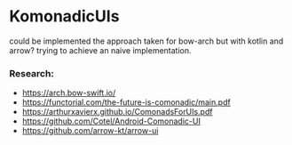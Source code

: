 # KomonadicUIs

could be implemented the approach taken for bow-arch but with kotlin and arrow?
trying to achieve an naive implementation.

### Research:

* https://arch.bow-swift.io/
* https://functorial.com/the-future-is-comonadic/main.pdf
* https://arthurxavierx.github.io/ComonadsForUIs.pdf
* https://github.com/Cotel/Android-Comonadic-UI
* https://github.com/arrow-kt/arrow-ui

